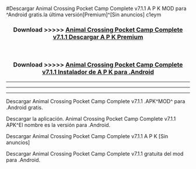 #Descargar Animal Crossing Pocket Camp Complete v7.1.1  A P K MOD para ^Android gratis.la última versión[Premium]^[Sin anuncios] c1eym



<div align="center">
<h3>Download >>>>> <a href="https://es-web.web.app/?es= ${title}">Animal Crossing Pocket Camp Complete v7.1.1  Descargar A P K Premium</a></h3><br>

<h3>Download >>>>> <a href="https://es-web.web.app/?es= ${title}">Animal Crossing Pocket Camp Complete v7.1.1  Instalador de A P K para .Android</a></h3>
</div>


----------------------------------------------------------

----------------------------------------------------------

----------------------------------------------------------

Descargar Animal Crossing Pocket Camp Complete v7.1.1  .APK^MOD^ para .Android gratis.

Descargar la aplicación. Animal Crossing Pocket Camp Complete v7.1.1  APK^El nombre es la versión para .Android.

Descargar Animal Crossing Pocket Camp Complete v7.1.1  A P K [Sin anuncios]

Descargar Animal Crossing Pocket Camp Complete v7.1.1  gratuita del mod para .Android.